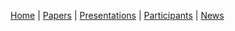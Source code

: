 [Home](README.md) | [Papers](papers.md) | [Presentations](presentations.md) | [Participants](participants.md) | [News](news.md)

